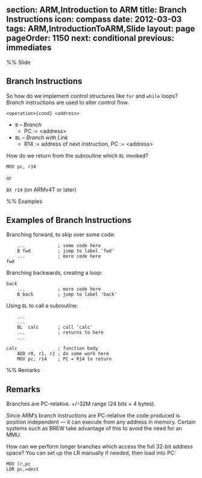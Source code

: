 section: ARM,Introduction to ARM
title: Branch Instructions
icon: compass
date: 2012-03-03
tags: ARM,IntroductionToARM,Slide
layout: page
pageOrder: 1150
next: conditional
previous: immediates
----

%% Slide
  
## Branch Instructions

So how do we implement control structures like `for` and `while` loops? *Branch* instructions are used to alter control flow.

<div class="format"><code>&lt;operation&gt;{cond} &lt;address&gt;</code></div>

<operation>

* `B` – *Branch*
  * PC := &lt;address&gt;
* `BL` – *Branch with Link*
  * R14 := address of next instruction, PC := &lt;address&gt;

How do we return from the subroutine which `BL` invoked?

`MOV pc, r14`

or

`BX r14` (on ARMv4T or later)

%% Examples

## Examples of Branch Instructions

Branching forward, to skip over some code:

``` arm
    ...            ; some code here
    B fwd          ; jump to label 'fwd'
    ...            ; more code here
fwd
```

Branching backwards, creating a loop:

``` arm
back
    ...            ; more code here
    B back         ; jump to label 'back'
```

Using `BL` to call a subroutine:

``` arm
    ...
    ...
    BL  calc       ; call 'calc'
    ...            ; returns to here
    ...

calc               ; function body
    ADD r0, r1, r2 ; do some work here
    MOV pc, r14    ; PC = R14 to return
```

%% Remarks
  
## Remarks

Branches are PC-relative. +/-32M range (24 bits × 4 bytes).

Since ARM’s branch instructions are PC-relative the code produced is position independent — it can execute from any address in memory. Certain systems such as BREW take advantage of this to avoid the need for an MMU.

How can we perform longer branches which access the full 32-bit address space? You can set up the LR manually if needed, then load into PC:

``` arm
MOV lr,pc
LDR pc,=dest
```
